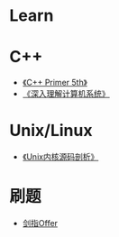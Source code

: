
Learn
====

# C++
* [《C++ Primer 5th》](C++-Primer-5th.md)
* [《深入理解计算机系统》](csapp.md)
# Unix/Linux
* [《Unix内核源码剖析》](Unix内核源码剖析unix_v6.md)

# 刷题
* [剑指Offer](jz剑指offer解题思路.md)

